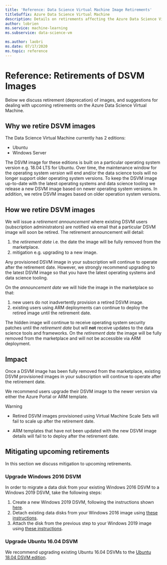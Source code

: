 ```yaml
---
title: 'Reference: Data Science Virtual Machine Image Retirements'
titleSuffix: Azure Data Science Virtual Machine 
description: Details on retirements affecting the Azure Data Science Virtual Machine
author: lobrien
ms.service: machine-learning
ms.subservice: data-science-vm

ms.author: laobri
ms.date: 07/17/2020
ms.topic: reference
---
```


# Reference: Retirements of DSVM Images

Below we discuss retirement (deprecation) of images, and suggestions for dealing with upcoming retirements on the Azure Data Science Virtual Machine.

## Why we retire DSVM images

The Data Science Virtual Machine currently has 2 editions:

* Ubuntu
* Windows Server

The DSVM image for these editions is built on a particular operating system version e.g. 18.04 LTS for Ubuntu. Over time, the maintenance window for the operating system _version_ will end and/or the data science tools will no longer support older operating system versions. To keep the DSVM image up-to-date with the latest operating systems and data science tooling we release a new DSVM image based on newer operating system versions. In addition, we retire DSVM images based on older operation system versions.

## How we retire DSVM images

We will issue a _retirement announcement_ where existing DSVM users (subscription administrators) are notified via email that a particular DSVM image will soon be retired. The retirement announcement will detail:

1. the _retirement date_ i.e. the date the image will be fully removed from the marketplace.
2. mitigation e.g. upgrading to a new image.

Any provisioned DSVM image in your subscription will continue to operate after the retirement date. However, we strongly recommend upgrading to the latest DSVM image so that you have the latest operating systems and data science tooling.

On the _announcement date_ we will hide the image in the marketplace so that:

1. new users do not inadvertently provision a retired DSVM image.
2. existing users using ARM deployments can continue to deploy the retired image until the retirement date.

The hidden image will continue to receive operating system security patches until the _retirement date_ but will __not__ receive updates to the data science tools and frameworks. On the _retirement date_ the image will be fully removed from the marketplace and will not be accessible via ARM deployment.

## Impact

Once a DSVM image has been fully removed from the marketplace, existing DSVM provisioned images in your subscription will continue to operate after the retirement date. 

We recommend users upgrade their DSVM image to the newer version via either the Azure Portal or ARM template.

> [!WARNING]
> - Retired DSVM images provisioned using Virtual Machine Scale Sets will fail to scale up after the retirement date.
>
> - ARM templates that have not been updated with the new DSVM image details will fail to to deploy after the retirement date.

## Mitigating upcoming retirements

In this section we discuss mitigation to upcoming retirements.

### Upgrade Windows 2016 DSVM

In order to migrate a data disk from your existing Windows 2016 DSVM to a Windows 2019 DSVM, take the following steps:

1. Create a new Windows 2019 DSVM, following the instructions shown [here](./provision-vm.md#create-your-dsvm).
1. Detach existing data disks from your Windows 2016 image using [these instructions](../../virtual-machines/windows/detach-disk.md).
1. Attach the disk from the previous step to your Windows 2019 image using [these instructions](../../virtual-machines/windows/attach-disk-ps.md#attach-an-existing-data-disk-to-a-vm).

### Upgrade Ubuntu 16.04 DSVM 
We recommend upgrading existing Ubuntu 16.04 DSVMs to the [Ubuntu 18.04 DSVM edition](./dsvm-ubuntu-intro.md).
